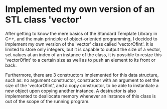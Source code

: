 # Implemented my own version of an STL class 'vector'
After getting to know the mere basics of the Standard Template Library in C++, and the main principle of object-oriented programming, I decided to implement my own version of the 'vector' class called 'vectorOfInt'. It is limited to store only integers, but it is capable to output the size of a vector, set values at an index of an instance of the class, it is possible to resize this 'vectorOfInt' to a certain size as well as to push an element to its front or back.
<br>

Furthermore, there are 3 constructors implemented for this data structure, such as: no argument constructor, constructor with an argument to set the size of the 'vectorOfint', and a copy constructor, to be able to instantiate a new object upon copying another instance. A destructor is also implemented to deallocate memory whenever an instance of this class is out of the scope of the running program.
